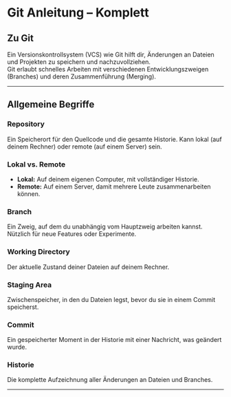 # Git Anleitung – Komplett

## Zu Git

Ein Versionskontrollsystem (VCS) wie Git hilft dir, Änderungen an Dateien und Projekten zu speichern und nachzuvollziehen.  
Git erlaubt schnelles Arbeiten mit verschiedenen Entwicklungszweigen (Branches) und deren Zusammenführung (Merging).

---

## Allgemeine Begriffe

### Repository  
Ein Speicherort für den Quellcode und die gesamte Historie. Kann lokal (auf deinem Rechner) oder remote (auf einem Server) sein.

### Lokal vs. Remote  
- **Lokal:** Auf deinem eigenen Computer, mit vollständiger Historie.  
- **Remote:** Auf einem Server, damit mehrere Leute zusammenarbeiten können.

### Branch  
Ein Zweig, auf dem du unabhängig vom Hauptzweig arbeiten kannst. Nützlich für neue Features oder Experimente.

### Working Directory  
Der aktuelle Zustand deiner Dateien auf deinem Rechner.

### Staging Area  
Zwischenspeicher, in den du Dateien legst, bevor du sie in einem Commit speicherst.

### Commit  
Ein gespeicherter Moment in der Historie mit einer Nachricht, was geändert wurde.

### Historie  
Die komplette Aufzeichnung aller Änderungen an Dateien und Branches.

---
